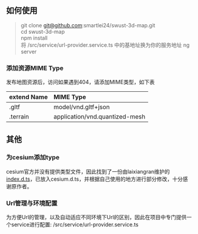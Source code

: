 ## 如何使用  
> git clone git@github.com:smartlei24/swust-3d-map.git   
> cd swust-3d-map  
> npm install  
> 将 /src/service/url-provider.service.ts 中的基地址换为你的服务地址
> ng server

### 添加资源MIME Type
发布地图资源后，访问如果遇到404，请添加MIME类型，如下表  

| extend Name | MIME Type |
| :----------- | :------------------- |
| .gltf       | model/vnd.gltf+json |
| .terrain    | application/vnd.quantized-mesh |

## 其他
### 为cesium添加type  
  cesium官方并没有提供类型文件，因此找到了一份由laixiangran维护的[index.d.ts](https://github.com/laixiangran/cesium-typings)，已放入cesium.d.ts，并根据自己使用的地方进行部分修改，十分感谢原作者。

### Url管理与环境配置
  为方便Url的管理，以及自动适应不同环境下Url的区别，因此在项目中专门提供一个service进行配置: /src/service/url-provider.service.ts  

